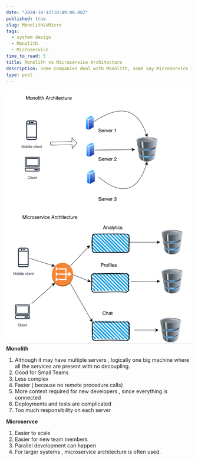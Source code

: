 ```yaml
---
date: "2024-10-12T18:49:00.00Z"
published: true
slug: MonolithVsMicro
tags:
  - system design
  - Monolith
  - Microservice
time_to_read: 5
title: Monolith vs Microservice Architecture
description: Some companies deal with Monolith, some say Microservice is the best. Lets find out which is used when.
type: post
---
```


![MonolithVsMicroservice](../../public/images/Monolith.jpeg)
**Monolith**

1. Although it may have multiple servers , logically one big machine
   where all the services are present with no decoupling.
2. Good for Small Teams
3. Less complex
4. Faster ( because no remote procedure calls)
5. More context required for new developers , since everything is connected
6. Deployments and tests are complicated
7. Too much responsibility on each server

**Microservce**

1. Easier to scale
2. Easier for new team members
3. Parallel development can happen
4. For larger systems , microservice architecture is often used.
